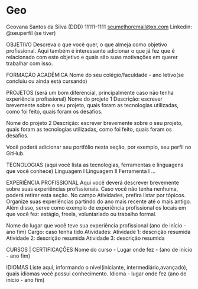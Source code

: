 # Geo
Geovana Santos da Silva
(DDD) 11111-1111
seumelhoremail@xx.com
Linkedin: @seuperfil (se tiver)


OBJETIVO
Descreva o que você quer, o que almeja como objetivo profissional. Aqui também é interessante adicionar o que já fez que é relacionado com este objetivo e quais são suas motivações em querer trabalhar com isso.


FORMAÇÃO ACADÊMICA
Nome do seu colégio/faculdade - ano letivo(se concluiu ou ainda está cursando)


PROJETOS (será um bom diferencial, principalmente caso não tenha experiência profissional)
Nome do projeto 1
Descrição: escrever brevemente sobre o seu projeto, quais foram as tecnologias utilizadas, como foi feito, quais foram os desafios.

Nome do projeto 2
Descrição: escrever brevemente sobre o seu projeto, quais foram as tecnologias utilizadas, como foi feito, quais foram os desafios.

Você poderá adicionar seu portfólio nesta seção, por exemplo, seu perfil no GitHub. 

TECNOLOGIAS (aqui você lista as tecnologias, ferramentas e linguagens que você conhece)
Linguagem I
Linguagem II
Ferramenta I …


EXPERIÊNCIA PROFISSIONAL
Aqui você deverá descrever brevemente sobre suas experiências profissionais. Caso você não tenha nenhuma, poderá retirar esta seção.  No campo Atividades, prefira listar por tópicos. Organize suas experiências partindo do ano mais recente até o mais antigo. 
Além disso, serve como exemplo de experiência profissional os locais em que você fez: estágio, freela, voluntariado ou trabalho formal.

Nome do lugar que você teve sua experiência profissional (ano de início - ano fim)
Cargo: caso tenha tido
Atividades:
Atividade 1: descrição resumida
Atividade 2: descrição resumida
Atividade 3: descrição resumida

CURSOS | CERTIFICAÇÕES
Nome do curso - Lugar onde fez - (ano de início - ano fim)

IDIOMAS
Liste aqui, informando o nível(iniciante, intermediário,avançado), quais idiomas você possui conhecimento.
Idioma - lugar onde fez (ano de início - ano fim)
